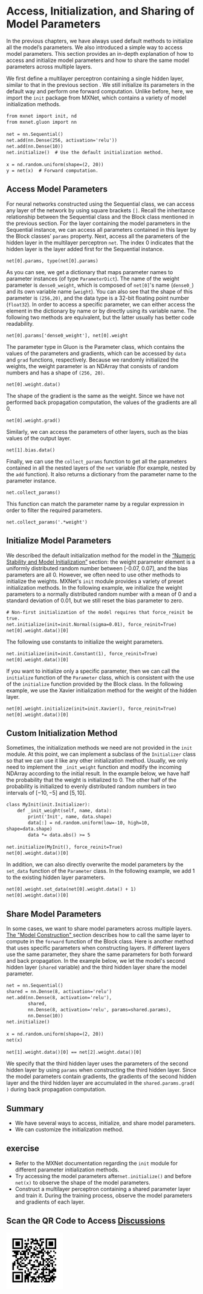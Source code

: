 # Access, Initialization, and Sharing of Model Parameters

In the previous chapters, we have always used default methods to initialize all the model’s parameters. We also introduced a simple way to access model parameters. This section provides an in-depth explanation of how to access and initialize model parameters and how to share the same model parameters across multiple layers.

We first define a multilayer perceptron containing a single hidden layer, similar to that in the previous section . We still initialize its parameters in the default way and perform one forward computation. Unlike before, here, we import the `init` package from MXNet, which contains a variety of model initialization methods.

```{.python .input  n=1}
from mxnet import init, nd
from mxnet.gluon import nn

net = nn.Sequential()
net.add(nn.Dense(256, activation='relu'))
net.add(nn.Dense(10))
net.initialize()  # Use the default initialization method.

x = nd.random.uniform(shape=(2, 20))
y = net(x)  # Forward computation.
```

## Access Model Parameters

For neural networks constructed using the Sequential class, we can access any layer of the network by using square brackets `[]`. Recall the inheritance relationship between the Sequential class and the Block class mentioned in the previous section. For the layer containing the model parameters in the Sequential instance, we can access all parameters contained in this layer by the Block classes’ `params` property.  Next, access all the parameters of the hidden layer in the multilayer perceptron `net`. The index 0 indicates that the hidden layer is the layer added first for the Sequential instance.

```{.python .input  n=2}
net[0].params, type(net[0].params)
```

As you can see, we get a dictionary that maps parameter names to parameter instances (of type `ParameterDict`). The name of the weight parameter is `dense0_weight`, which is composed of `net[0]`'s name (`dense0_`) and its own variable name (`weight`). You can also see that the shape of this parameter is `(256,20)`, and the data type is a 32-bit floating point number (`float32`). In order to access a specific parameter, we can either access the element in the dictionary by name or by directly using its variable name. The following two methods are equivalent, but the latter usually has better code readability.

```{.python .input  n=3}
net[0].params['dense0_weight'], net[0].weight
```

The parameter type in Gluon is the Parameter class, which contains the values​ of the parameters and gradients, which can be accessed by `data` and `grad` functions, respectively. Because we randomly initialized the weights, the weight parameter is an NDArray that consists of random numbers and has a shape of `(256, 20)`.

```{.python .input  n=4}
net[0].weight.data()
```

The shape of the gradient is the same as the weight. Since we have not performed back propagation computation, the values ​​of the gradients are all 0.

```{.python .input  n=5}
net[0].weight.grad()
```

Similarly, we can access the parameters of other layers, such as the bias values of the output layer.

```{.python .input  n=6}
net[1].bias.data()
```

Finally, we can use the `collect_params` function to get all the parameters contained in all the nested layers of the `net` variable (for example, nested by the `add` function). It also returns a dictionary from the parameter name to the parameter instance.

```{.python .input  n=7}
net.collect_params()
```

This function can match the parameter name by a regular expression in order to filter the required parameters.

```{.python .input  n=8}
net.collect_params('.*weight')
```

## Initialize Model Parameters

We described the default initialization method for the model in the [“Numeric Stability and Model Initialization”](../chapter_deep-learning-basics/numerical-stability-and-init.md) section: the weight parameter element is a uniformly distributed random number between [-0.07, 0.07], and the bias parameters are all 0. However, we often need to use other methods to initialize the weights. MXNet's `init` module provides a variety of preset initialization methods. In the following example, we initialize the weight parameters to a normally distributed random number with a mean of 0 and a standard deviation of 0.01, but we still reset the bias parameter to zero.

```{.python .input  n=9}
# Non-first initialization of the model requires that force_reinit be true.
net.initialize(init=init.Normal(sigma=0.01), force_reinit=True)
net[0].weight.data()[0]
```

The following use constants to initialize the weight parameters.

```{.python .input  n=10}
net.initialize(init=init.Constant(1), force_reinit=True)
net[0].weight.data()[0]
```

If you want to initialize only a specific parameter, then we can call the `initialize` function of the `Parameter` class, which is consistent with the use of the `initialize` function provided by the Block class. In the following example, we use the Xavier initialization method for the weight of the hidden layer.

```{.python .input  n=11}
net[0].weight.initialize(init=init.Xavier(), force_reinit=True)
net[0].weight.data()[0]
```

## Custom Initialization Method

Sometimes, the initialization methods we need are not provided in the `init` module. At this point, we can implement a subclass of the `Initializer` class so that we can use it like any other initialization method. Usually, we only need to implement the `_init_weight` function and modify the incoming NDArray according to the initial result. In the example below, we have half the probability that the weight is initialized to 0. The other half of the probability is initialized to evenly distributed random numbers in two intervals of $[-10,-5]$ and $[5,10]$.

```{.python .input  n=12}
class MyInit(init.Initializer):
    def _init_weight(self, name, data):
        print('Init', name, data.shape)
        data[:] = nd.random.uniform(low=-10, high=10, shape=data.shape)
        data *= data.abs() >= 5

net.initialize(MyInit(), force_reinit=True)
net[0].weight.data()[0]
```

In addition, we can also directly overwrite the model parameters by the `set_data` function of the `Parameter` class. In the following example, we add 1 to the existing hidden layer parameters.

```{.python .input  n=13}
net[0].weight.set_data(net[0].weight.data() + 1)
net[0].weight.data()[0]
```

## Share Model Parameters

In some cases, we want to share model parameters across multiple layers. [The "Model Construction" ](model-construction.md) section describes how to call the same layer to compute in the `forward` function of the Block class. Here is another method that uses specific parameters when constructing layers. If different layers use the same parameter, they share the same parameters for both forward and back propagation. In the example below, we let the model's second hidden layer (`shared` variable) and the third hidden layer share the model parameter.

```{.python .input  n=14}
net = nn.Sequential()
shared = nn.Dense(8, activation='relu')
net.add(nn.Dense(8, activation='relu'),
        shared,
        nn.Dense(8, activation='relu', params=shared.params),
        nn.Dense(10))
net.initialize()

x = nd.random.uniform(shape=(2, 20))
net(x)

net[1].weight.data()[0] == net[2].weight.data()[0]
```

We specify that the third hidden layer uses the parameters of the second hidden layer by using `params` when constructing the third hidden layer. Since the model parameters contain gradients, the gradients of the second hidden layer and the third hidden layer are accumulated in the `shared.params.grad( )` during back propagation computation.


## Summary

* We have several ways to access, initialize, and share model parameters.
* We can customize the initialization method.


## exercise

* Refer to the MXNet documentation regarding the `init` module for different parameter initialization methods.
* Try accessing the model parameters after`net.initialize()` and before `net(x)` to observe the shape of the model parameters.
* Construct a multilayer perceptron containing a shared parameter layer and train it. During the training process, observe the model parameters and gradients of each layer.

## Scan the QR Code to Access [Discussions](https://discuss.gluon.ai/t/topic/987)

![](../img/qr_parameters.svg)
